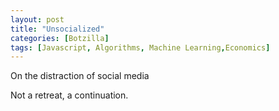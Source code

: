 ```yaml
---
layout: post
title: "Unsocialized"
categories: [Botzilla]
tags: [Javascript, Algorithms, Machine Learning,Economics]
---
```


On the distraction of social media
<!--more-->

Not a retreat, a continuation.
